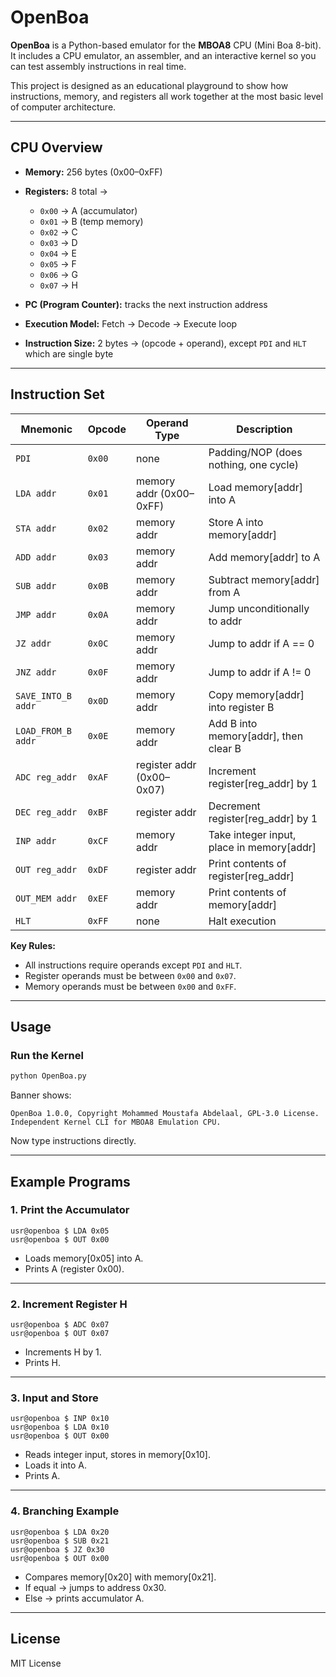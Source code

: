 
# OpenBoa

**OpenBoa** is a Python-based emulator for the **MBOA8** CPU (Mini Boa 8-bit).
It includes a CPU emulator, an assembler, and an interactive kernel so you can test assembly instructions in real time.

This project is designed as an educational playground to show how instructions, memory, and registers all work together at the most basic level of computer architecture.

---

## CPU Overview

* **Memory:** 256 bytes (0x00–0xFF)

* **Registers:** 8 total →

  * `0x00` → A (accumulator)
  * `0x01` → B (temp memory)
  * `0x02` → C
  * `0x03` → D
  * `0x04` → E
  * `0x05` → F
  * `0x06` → G
  * `0x07` → H

* **PC (Program Counter):** tracks the next instruction address

* **Execution Model:** Fetch → Decode → Execute loop

* **Instruction Size:** 2 bytes → (opcode + operand), except `PDI` and `HLT` which are single byte

---

## Instruction Set

| Mnemonic           | Opcode | Operand Type              | Description                                |
| ------------------ | ------ | ------------------------- | ------------------------------------------ |
| `PDI`              | `0x00` | none                      | Padding/NOP (does nothing, one cycle)      |
| `LDA addr`         | `0x01` | memory addr (0x00–0xFF)   | Load memory\[addr] into A                  |
| `STA addr`         | `0x02` | memory addr               | Store A into memory\[addr]                 |
| `ADD addr`         | `0x03` | memory addr               | Add memory\[addr] to A                     |
| `SUB addr`         | `0x0B` | memory addr               | Subtract memory\[addr] from A              |
| `JMP addr`         | `0x0A` | memory addr               | Jump unconditionally to addr               |
| `JZ addr`          | `0x0C` | memory addr               | Jump to addr if A == 0                     |
| `JNZ addr`         | `0x0F` | memory addr               | Jump to addr if A != 0                     |
| `SAVE_INTO_B addr` | `0x0D` | memory addr               | Copy memory\[addr] into register B         |
| `LOAD_FROM_B addr` | `0x0E` | memory addr               | Add B into memory\[addr], then clear B     |
| `ADC reg_addr`     | `0xAF` | register addr (0x00–0x07) | Increment register\[reg\_addr] by 1        |
| `DEC reg_addr`     | `0xBF` | register addr             | Decrement register\[reg\_addr] by 1        |
| `INP addr`         | `0xCF` | memory addr               | Take integer input, place in memory\[addr] |
| `OUT reg_addr`     | `0xDF` | register addr             | Print contents of register\[reg\_addr]     |
| `OUT_MEM addr`     | `0xEF` | memory addr               | Print contents of memory\[addr]            |
| `HLT`              | `0xFF` | none                      | Halt execution                             |

**Key Rules:**

* All instructions require operands except `PDI` and `HLT`.
* Register operands must be between `0x00` and `0x07`.
* Memory operands must be between `0x00` and `0xFF`.

---

## Usage

### Run the Kernel

```bash
python OpenBoa.py
```

Banner shows:

```
OpenBoa 1.0.0, Copyright Mohammed Moustafa Abdelaal, GPL-3.0 License.
Independent Kernel CLI for MBOA8 Emulation CPU.
```

Now type instructions directly.

---

## Example Programs

### 1. Print the Accumulator

```
usr@openboa $ LDA 0x05
usr@openboa $ OUT 0x00
```

* Loads memory\[0x05] into A.
* Prints A (register 0x00).

---

### 2. Increment Register H

```
usr@openboa $ ADC 0x07
usr@openboa $ OUT 0x07
```

* Increments H by 1.
* Prints H.

---

### 3. Input and Store

```
usr@openboa $ INP 0x10
usr@openboa $ LDA 0x10
usr@openboa $ OUT 0x00
```

* Reads integer input, stores in memory\[0x10].
* Loads it into A.
* Prints A.

---

### 4. Branching Example

```
usr@openboa $ LDA 0x20
usr@openboa $ SUB 0x21
usr@openboa $ JZ 0x30
usr@openboa $ OUT 0x00
```

* Compares memory\[0x20] with memory\[0x21].
* If equal → jumps to address 0x30.
* Else → prints accumulator A.

---

## License

MIT License
